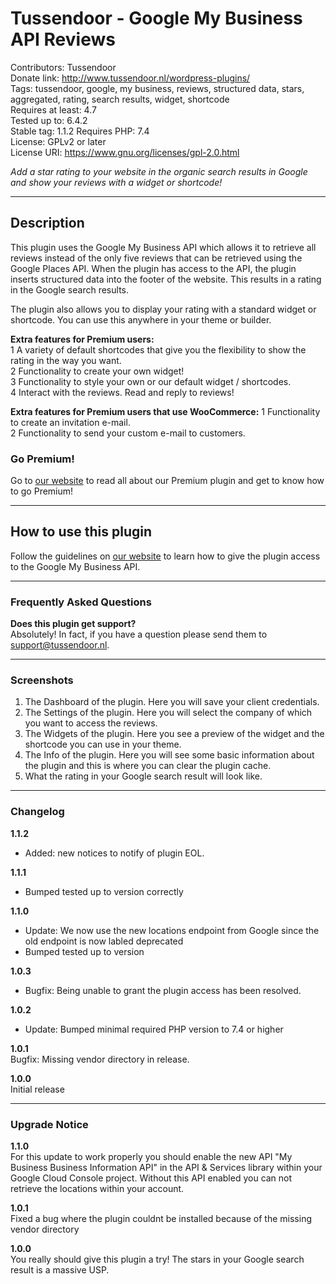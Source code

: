 # Tussendoor - Google My Business API Reviews
Contributors: Tussendoor  
Donate link: http://www.tussendoor.nl/wordpress-plugins/  
Tags: tussendoor, google, my business, reviews, structured data, stars, aggregated, rating, search results, widget, shortcode  
Requires at least: 4.7  
Tested up to: 6.4.2  
Stable tag: 1.1.2 
Requires PHP: 7.4  
License: GPLv2 or later  
License URI: https://www.gnu.org/licenses/gpl-2.0.html

*Add a star rating to your website in the organic search results in Google and show your reviews with a widget or shortcode!*

---

## Description

This plugin uses the Google My Business API which allows it to retrieve all reviews instead of the only five reviews that can be retrieved using the Google Places API. When the plugin has access to the API, the plugin inserts structured data into the footer of the website. This results in a rating in the Google search results.

The plugin also allows you to display your rating with a standard widget or shortcode. You can use this anywhere in your theme or builder.

**Extra features for Premium users:**  
1 A variety of default shortcodes that give you the flexibility to show the rating in the way you want.  
2 Functionality to create your own widget!  
3 Functionality to style your own or our default widget / shortcodes.  
4 Interact with the reviews. Read and reply to reviews!  

**Extra features for Premium users that use WooCommerce:**
1 Functionality to create an invitation e-mail.  
2 Functionality to send your custom e-mail to customers.  

### Go Premium!
Go to [our website](https://tussendoor.nl/wordpress-plugins/gmb-google-my-business-reviews "Tussendoor B.V. Premium plugin page") to read all about our Premium plugin and get to know how to go Premium!  

---

## How to use this plugin

Follow the guidelines on [our website](https://tussendoor.nl/handleidingen/wordpress-gebruik/request-google-my-business-review-credentials "Tussendoor B.V. plugin guideline") to learn how to give the plugin access to the Google My Business API.

---

### Frequently Asked Questions

**Does this plugin get support?**  
Absolutely! In fact, if you have a question please send them to <support@tussendoor.nl>.

---

### Screenshots
1. The Dashboard of the plugin. Here you will save your client credentials.
2. The Settings of the plugin. Here you will select the company of which you want to access the reviews.
3. The Widgets of the plugin. Here you see a preview of the widget and the shortcode you can use in your theme.
4. The Info of the plugin. Here you will see some basic information about the plugin and this is where you can clear the plugin cache.
5. What the rating in your Google search result will look like.

---

### Changelog
**1.1.2**
* Added: new notices to notify of plugin EOL.

**1.1.1**  
* Bumped tested up to version correctly

**1.1.0**  
* Update: We now use the new locations endpoint from Google since the old endpoint is now labled deprecated
* Bumped tested up to version

**1.0.3**  
* Bugfix: Being unable to grant the plugin access has been resolved.

**1.0.2**  
* Update: Bumped minimal required PHP version to 7.4 or higher

**1.0.1**  
Bugfix: Missing vendor directory in release.

**1.0.0**  
Initial release

---

### Upgrade Notice

**1.1.0**  
For this update to work properly you should enable the new API "My Business Business Information API" in the API & Services library within your Google Cloud Console project. Without this API enabled you can not retrieve the locations within your account.

**1.0.1**  
Fixed a bug where the plugin couldnt be installed because of the missing vendor directory

**1.0.0**  
You really should give this plugin a try! The stars in your Google search result is a massive USP.